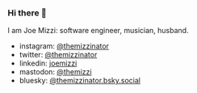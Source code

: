 ### Hi there 👋

I am Joe Mizzi: software engineer, musician, husband.

* instagram: <a href="https://instagram.com/themizzinator">@themizzinator</a>
* twitter: <a href="https://instagram.com/themizzinator">@themizzinator</a>
* linkedin: <a href="https://www.linkedin.com/in/joemizzi/">joemizzi</a>
* mastodon: <a rel="me" href="https://mastodon.social/@themizzi">@themizzi</a>
* bluesky: <a href="https://bsky.app/profile/themizzinator.bsky.social">@themizzinator.bsky.social</a>
